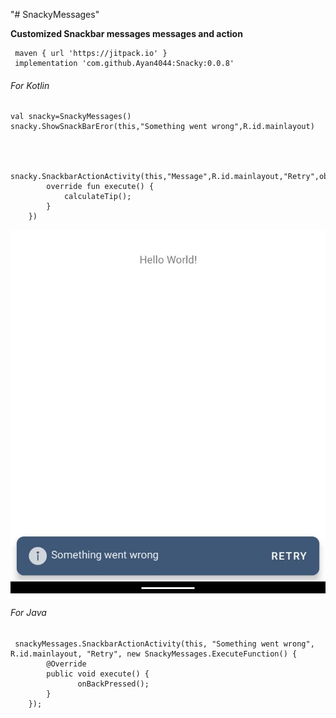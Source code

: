 "# SnackyMessages" 




**Customized Snackbar messages messages and action**
     
     maven { url 'https://jitpack.io' }
     implementation 'com.github.Ayan4044:Snacky:0.0.8'

###### For Kotlin

    val snacky=SnackyMessages()
    snacky.ShowSnackBarEror(this,"Something went wrong",R.id.mainlayout)
   
    
  
        snacky.SnackbarActionActivity(this,"Message",R.id.mainlayout,"Retry",object:SnackyMessages.ExecuteFunction{
            override fun execute() {
                calculateTip();
            }
        })
        
        
![Screenshot](https://github.com/Ayan4044/Snacky/blob/main/snacy.jpeg)
        
        
        
###### For Java
     
     snackyMessages.SnackbarActionActivity(this, "Something went wrong", R.id.mainlayout, "Retry", new SnackyMessages.ExecuteFunction() {
            @Override
            public void execute() {
                   onBackPressed();
            }
        });
    

